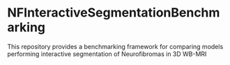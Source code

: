 # NFInteractiveSegmentationBenchmarking
This repository provides a benchmarking framework for comparing models performing interactive segmentation of Neurofibromas in 3D WB-MRI

